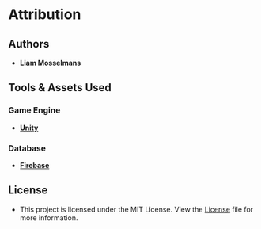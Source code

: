 # Attribution

## Authors
- **Liam Mosselmans**

## Tools & Assets Used

### Game Engine
- [**Unity**](https://unity.com)

### Database
- [**Firebase**](https://firebase.google.com)

## License
- This project is licensed under the MIT License. View the [License](LICENSE) file for more information.